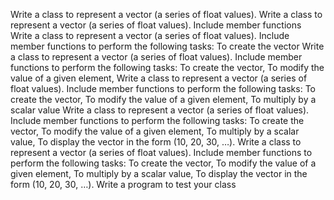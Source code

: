 Write a class to represent a vector (a series of float values). 
Write a class to represent a vector (a series of float values). Include member functions 
Write a class to represent a vector (a series of float values). Include member functions to perform the following tasks: To create the vector
Write a class to represent a vector (a series of float values). Include member functions to perform the following tasks: To create the vector, To modify the value of a given element,
Write a class to represent a vector (a series of float values). Include member functions to perform the following tasks: To create the vector, To modify the value of a given element, To multiply by a scalar value
Write a class to represent a vector (a series of float values). Include member functions to perform the following tasks: To create the vector, To modify the value of a given element, To multiply by a scalar value, To display the vector in the form (10, 20, 30, …). 
Write a class to represent a vector (a series of float values). Include member functions to perform the following tasks: To create the vector, To modify the value of a given element, To multiply by a scalar value, To display the vector in the form (10, 20, 30, …). Write a program to test your class
